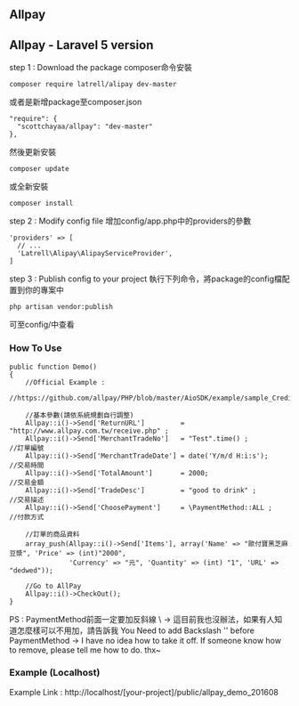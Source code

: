 ## Allpay

Allpay - Laravel 5 version
---
step 1 : Download the package
composer命令安裝
```
composer require latrell/alipay dev-master
```
或者是新增package至composer.json
```
"require": {
  "scottchayaa/allpay": "dev-master"
},
```
然後更新安裝
```
composer update
```
或全新安裝
```
composer install
```

step 2 : Modify config file
增加config/app.php中的providers的參數
```
'providers' => [
  // ...
  'Latrell\Alipay\AlipayServiceProvider',
]
```

step 3 : Publish config to your project
執行下列命令，將package的config檔配置到你的專案中
```
php artisan vendor:publish
```
可至config/中查看

### How To Use 

```
public function Demo()
{
    //Official Example : 
    //https://github.com/allpay/PHP/blob/master/AioSDK/example/sample_Credit_CreateOrder.php
    
    //基本參數(請依系統規劃自行調整)
    Allpay::i()->Send['ReturnURL']         = "http://www.allpay.com.tw/receive.php" ;
    Allpay::i()->Send['MerchantTradeNo']   = "Test".time() ;           //訂單編號
    Allpay::i()->Send['MerchantTradeDate'] = date('Y/m/d H:i:s');      //交易時間
    Allpay::i()->Send['TotalAmount']       = 2000;                     //交易金額
    Allpay::i()->Send['TradeDesc']         = "good to drink" ;         //交易描述
    Allpay::i()->Send['ChoosePayment']     = \PaymentMethod::ALL ;     //付款方式

    //訂單的商品資料
    array_push(Allpay::i()->Send['Items'], array('Name' => "歐付寶黑芝麻豆漿", 'Price' => (int)"2000",
               'Currency' => "元", 'Quantity' => (int) "1", 'URL' => "dedwed"));

    //Go to AllPay
    Allpay::i()->CheckOut();
}
```

PS : PaymentMethod前面一定要加反斜線 \ → 這目前我也沒辦法，如果有人知道怎麼樣可以不用加，請告訴我 
You Need to add Backslash '\' before PaymentMethod → I have no idea how to take it off. If someone know how to remove, please tell me how to do. thx~

### Example (Localhost)
Example Link : 
http://localhost/[your-project]/public/allpay_demo_201608
